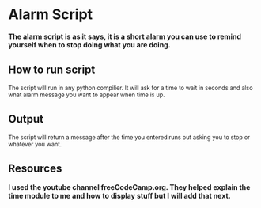 # Alarm Script

**The alarm script is as it says, it is a short alarm you can use to remind yourself when to stop doing what you are doing.** 

## How to run script
<sub>The script will run in any python compilier. 
It will ask for a time to wait in seconds and also what alarm message you want to appear when time is up.</sub>

## Output
<sub>The script will return a message after the time you entered runs out asking you to stop or whatever you want.</sub>


## Resources

**I used the youtube channel freeCodeCamp.org. They helped explain the time module to me and how to display stuff but I will add that next.**

